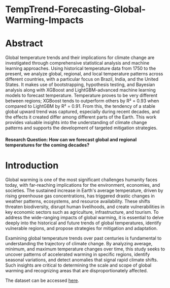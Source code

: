 # TempTrend-Forecasting-Global-Warming-Impacts
# Abstract

Global temperature trends and their implications for climate change are investigated through comprehensive statistical analysis and machine learning approaches. Using historical temperature data from 1750 to the present, we analyze global, regional, and local temperature patterns across different countries, with a particular focus on Brazil, India, and the United States. It makes use of bootstrapping, hypothesis testing, and Bayesian analysis along with XGBoost and LightGBM-advanced machine learning models to forecast temperature. Temperature proves to be very different between regions; XGBoost tends to outperform others by R² = 0.93 when compared to LightGBM by R² = 0.91. From this, the tendency of a stable global upward trend was captured, especially during recent decades, and the effects it created differ among different parts of the Earth. This work provides valuable insights into the understanding of climate change patterns and supports the development of targeted mitigation strategies.

#### Research Question: How can we forecast global and regional temperatures for the coming decades?

# Introduction 

Global warming is one of the most significant challenges humanity faces today, with far-reaching implications for the environment, economies, and societies. The sustained increase in Earth's average temperature, driven by rising greenhouse gas concentrations, has triggered drastic changes in weather patterns, ecosystems, and resource availability. These shifts threaten biodiversity, disrupt human livelihoods, and create vulnerabilities in key economic sectors such as agriculture, infrastructure, and tourism. To address the wide-ranging impacts of global warming, it is essential to delve deeply into the historical and future trends of global temperatures, identify vulnerable regions, and propose strategies for mitigation and adaptation.

Examining global temperature trends over past centuries is fundamental to understanding the trajectory of climate change. By analyzing average, minimum, and maximum temperature changes over time, this study seeks to uncover patterns of accelerated warming in specific regions, identify seasonal variations, and detect anomalies that signal rapid climate shifts. Such insights are critical to determining the scale and scope of global warming and recognizing areas that are disproportionately affected.

The dataset can be accessed [here](https://o365coloradoedu-my.sharepoint.com/:f:/g/personal/romu9136_colorado_edu/EuhHRuLb5N5Hk6eraMdsjKsBTOQpXRKXh_P46ysSFmBPOA?e=2sKJEH).
